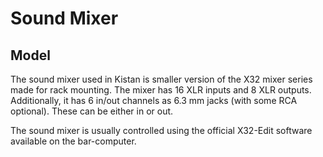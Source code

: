 # Sound Mixer

## Model

The sound mixer used in Kistan is smaller version of the X32 mixer series made
for rack mounting. The mixer has 16 XLR inputs and 8 XLR outputs. Additionally,
it has 6 in/out channels as 6.3 mm jacks (with some RCA optional). These can be
either in or out.

The sound mixer is usually controlled using the official X32-Edit software
available on the bar-computer.